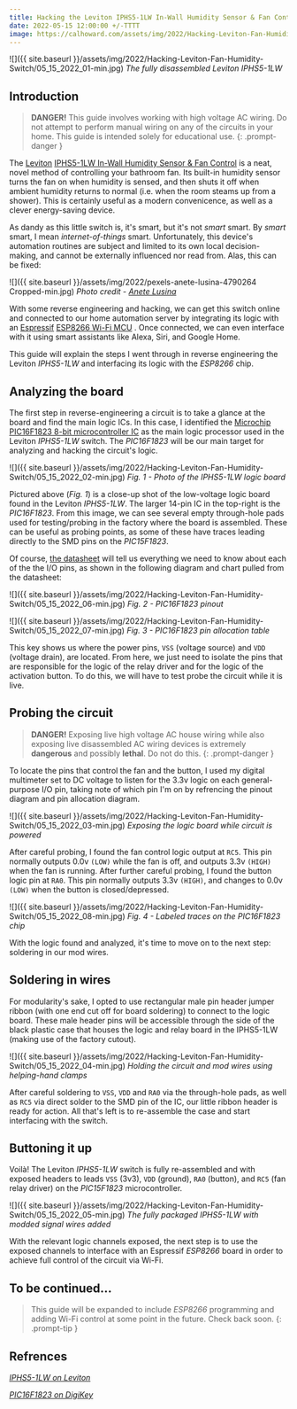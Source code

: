 ```yaml
---
title: Hacking the Leviton IPHS5-1LW In-Wall Humidity Sensor & Fan Control
date: 2022-05-15 12:00:00 +/-TTTT
image: https://calhoward.com/assets/img/2022/Hacking-Leviton-Fan-Humidity-Switch/05_15_2022_01-min.jpg
---
```


![]({{ site.baseurl }}/assets/img/2022/Hacking-Leviton-Fan-Humidity-Switch/05_15_2022_01-min.jpg)
*The fully disassembled Leviton IPHS5-1LW*

## Introduction

>**DANGER!**  This guide involves working with high voltage AC wiring. Do not attempt to perform manual wiring on any of the circuits in your home. This guide is intended solely for educational use. 
{: .prompt-danger }

The [Leviton](https://www.leviton.com) [IPHS5-1LW In-Wall Humidity Sensor & Fan Control](https://www.leviton.com/en/products/iphs5-1lw) is a neat, novel method of controlling your bathroom fan. Its built-in humidity sensor turns the fan on when humidity is sensed, and then shuts it off when ambient humidity returns to normal (i.e. when the room steams up from a shower). This is certainly useful as a modern convenicence, as well as a clever energy-saving device. 

As dandy as this little switch is, it's smart, but it's not *smart* smart. By *smart* smart, I mean *internet-of-things* smart. Unfortunately, this device's automation routines are subject and limited to its own local decision-making, and cannot be externally influenced nor read from. Alas, this can be fixed:

![]({{ site.baseurl }}/assets/img/2022/pexels-anete-lusina-4790264 Cropped-min.jpg)
*Photo credit - [Anete Lusina](https://www.pexels.com/@anete-lusina/)*

With some reverse engineering and hacking, we can get this switch online and connected to our home automation server by integrating its logic with an [Espressif](https://www.espressif.com/) [ESP8266 Wi-Fi MCU](https://www.espressif.com/en/products/socs/esp8266) . Once connected, we can even interface with it using smart assistants like Alexa, Siri, and Google Home. 

This guide will explain the steps I went through in reverse engineering the Leviton *IPHS5-1LW* and interfacing its logic with the *ESP8266* chip.

## Analyzing the board

The first step in reverse-engineering a circuit is to take a glance at the board and find the main logic ICs. In this case, I identified the [Microchip](https://www.microchip.com/) [PIC16F1823 8-bit microcontroller IC](https://www.digikey.com/en/products/detail/microchip-technology/PIC16F1823-I-SL/2258580)  as the main logic processor used in the Leviton *IPHS5-1LW* switch. The *PIC16F1823* will be our main target for analyzing and hacking the circuit's logic.

![]({{ site.baseurl }}/assets/img/2022/Hacking-Leviton-Fan-Humidity-Switch/05_15_2022_02-min.jpg)
*Fig. 1 - Photo of the IPHS5-1LW logic board*

Pictured above (*Fig. 1*) is a close-up shot of the low-voltage logic board found in the Leviton *IPHS5-1LW*. The larger 14-pin IC in the top-right is the *PIC16F1823*. From this image, we can see several empty through-hole pads used for testing/probing in the factory where the board is assembled. These can be useful as probing points, as some of these have traces leading directly to the SMD pins on the *PIC15F1823*. 

Of course, [the datasheet](https://ww1.microchip.com/downloads/en/DeviceDoc/PIC12LF1822-16LF1823-Data-Sheet-40001413F.pdf) will tell us everything we need to know about each of the the I/O pins, as shown in the following diagram and chart pulled from the datasheet:

![]({{ site.baseurl }}/assets/img/2022/Hacking-Leviton-Fan-Humidity-Switch/05_15_2022_06-min.jpg)
*Fig. 2 - PIC16F1823 pinout*

![]({{ site.baseurl }}/assets/img/2022/Hacking-Leviton-Fan-Humidity-Switch/05_15_2022_07-min.jpg)
*Fig. 3 - PIC16F1823 pin allocation table*

This key shows us where the power pins, `VSS` (voltage source) and `VDD` (voltage drain), are located. From here, we just need to isolate the pins that are responsible for the logic of the relay driver and for the logic of the activation button. To do this, we will have to test probe the circuit while it is live.

## Probing the circuit

>**DANGER!**  Exposing live high voltage AC house wiring while also exposing live disassembled AC wiring devices is extremely **dangerous** and possibly **lethal**. Do not do this.
{: .prompt-danger }

To locate the pins that control the fan and the button, I used my digital multimeter set to DC voltage to listen for the 3.3v logic on each general-purpose I/O pin, taking note of which pin I'm on by refrencing the pinout diagram and pin allocation diagram. 

![]({{ site.baseurl }}/assets/img/2022/Hacking-Leviton-Fan-Humidity-Switch/05_15_2022_03-min.jpg)
*Exposing the logic board while circuit is powered*

After careful probing, I found the fan control logic output at `RC5`. This pin normally outputs 0.0v `(LOW)` while the fan is off, and outputs 3.3v `(HIGH)` when the fan is running. After further careful probing, I found the button logic pin at `RA0`. This pin normally outputs 3.3v `(HIGH)`, and changes to 0.0v `(LOW)` when the button is closed/depressed. 

![]({{ site.baseurl }}/assets/img/2022/Hacking-Leviton-Fan-Humidity-Switch/05_15_2022_08-min.jpg)
*Fig. 4 - Labeled traces on the PIC16F1823 chip*

With the logic found and analyzed, it's time to move on to the next step: soldering in our mod wires.

## Soldering in wires

For modularity's sake, I opted to use rectangular male pin header jumper ribbon (with one end cut off for board soldering) to connect to the logic board. These male header pins will be accessible through the side of the black plastic case that houses the logic and relay board in the IPHS5-1LW (making use of the factory cutout). 

![]({{ site.baseurl }}/assets/img/2022/Hacking-Leviton-Fan-Humidity-Switch/05_15_2022_04-min.jpg)
*Holding the circuit and mod wires using helping-hand clamps*

After careful soldering to `VSS`, `VDD` and `RA0` via the through-hole pads, as well as `RC5` via direct solder to the SMD pin of the IC, our little ribbon header is ready for action. All that's left is to re-assemble the case and start interfacing with the switch.

## Buttoning it up

Voilà! The Leviton *IPHS5-1LW* switch is fully re-assembled and with exposed headers to leads `VSS` (3v3), `VDD` (ground), `RA0` (button), and `RC5` (fan relay driver) on the *PIC15F1823* microcontroller.

![]({{ site.baseurl }}/assets/img/2022/Hacking-Leviton-Fan-Humidity-Switch/05_15_2022_05-min.jpg)
*The fully packaged IPHS5-1LW with modded signal wires added*

With the relevant logic channels exposed, the next step is to use the exposed channels to interface with an Espressif *ESP8266* board in order to achieve full control of the circuit via Wi-Fi. 

## To be continued...

> This guide will be expanded to include *ESP8266* programming and adding Wi-Fi control at some point in the future. Check back soon.
{: .prompt-tip }

## Refrences

[*IPHS5-1LW on Leviton*](https://www.leviton.com/en/products/iphs5-1lw)

[*PIC16F1823 on DigiKey*](https://www.digikey.com/en/products/detail/microchip-technology/PIC16F1823-I-SL/2258580)

